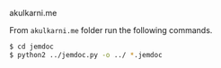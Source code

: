 akulkarni.me

From `akulkarni.me` folder run the following commands.

```bash
$ cd jemdoc
$ python2 ../jemdoc.py -o ../ *.jemdoc
```

